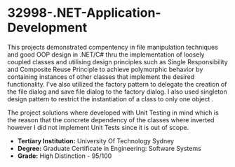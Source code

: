 # 32998-.NET-Application-Development
This projects demonstrated compentency in file manipulation techniques and good OOP design in .NET/C# thru the implementation of loosely coupled classes and utilising design principles such as Single Responsibility and Composite Reuse Principle to achieve polymorphic behavior by containing instances of other classes that implement the desired functionality. I've also utilized the factory pattern to delegate the creation of the file dialog and save file dialog to the factory dialog. I also used singleton design pattern to restrict the instantiation of a class to only one object .

The project solutions where developed with Unit Testing in mind which is the reason that the concrete dependency of the classes where inverted however I did not implement Unit Tests since it is out of scope.

- **Tertiary Institution:** University Of Technology Sydney
- **Degree:** Graduate Certificate in Engineering: Software Systems
- **Grade:** High Distinction - 95/100

